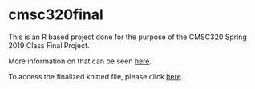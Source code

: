 # cmsc320final
This is an R based project done for the purpose of the CMSC320 Spring 2019 Class Final Project.

More information on that can be seen <a href="http://www.hcbravo.org/IntroDataSci/projects/final_project/">here</a>.

To access the finalized knitted file, please click <a href="https://github.com/amirinanto/cmsc320final/blob/master/final.html">here</a>.
